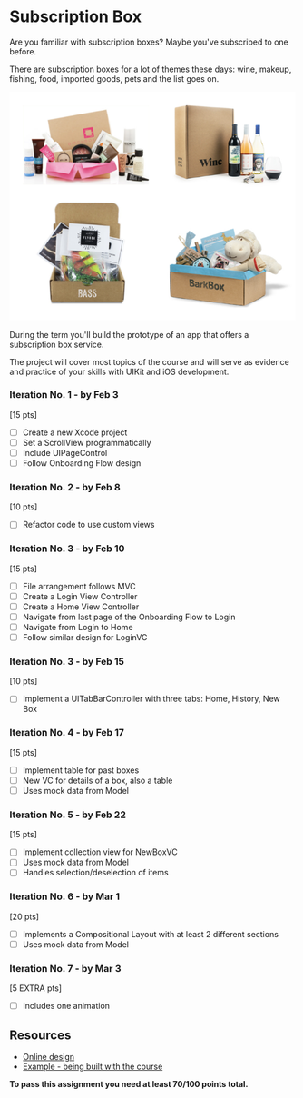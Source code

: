 # Subscription Box


Are you familiar with subscription boxes? Maybe you've subscribed to one before.

There are subscription boxes for a lot of themes these days: wine, makeup, fishing, food, imported goods, pets and the list goes on.

![boxes](assets/boxes.png)

During the term you'll build the prototype of an app that offers a subscription box service.

The project will cover most topics of the course and will serve as evidence and practice of your skills with UIKit and iOS development.

### Iteration No. 1 - by Feb 3
[15 pts]

- [ ] Create a new Xcode project
- [ ] Set a ScrollView programmatically
- [ ] Include UIPageControl
- [ ] Follow Onboarding Flow design

### Iteration No. 2 - by Feb 8
[10 pts]

- [ ] Refactor code to use custom views

### Iteration No. 3 - by Feb 10
[15 pts]

- [ ] File arrangement follows MVC
- [ ] Create a Login View Controller
- [ ] Create a Home View Controller
- [ ] Navigate from last page of the Onboarding Flow to Login
- [ ] Navigate from Login to Home
- [ ] Follow similar design for LoginVC

### Iteration No. 3 - by Feb 15
[10 pts]

- [ ] Implement a UITabBarController with three tabs: Home, History, New Box

### Iteration No. 4 - by Feb 17
[15 pts]

- [ ] Implement table for past boxes
- [ ] New VC for details of a box, also a table
- [ ] Uses mock data from Model

### Iteration No. 5 - by Feb 22
[15 pts]

- [ ] Implement collection view for NewBoxVC
- [ ] Uses mock data from Model
- [ ] Handles selection/deselection of items

### Iteration No. 6 - by Mar 1
[20 pts]

- [ ] Implements a Compositional Layout with at least 2 different sections
- [ ] Uses mock data from Model

### Iteration No. 7 - by Mar 3
[5 EXTRA pts]

- [ ] Includes one animation


## Resources

- [Online design](https://scene.zeplin.io/project/5e3b505d29276dd08ba41cc1)
- [Example - being built with the course](https://github.com/amelinagzz/subscription-box-2021)

**To pass this assignment you need at least 70/100 points total.**
